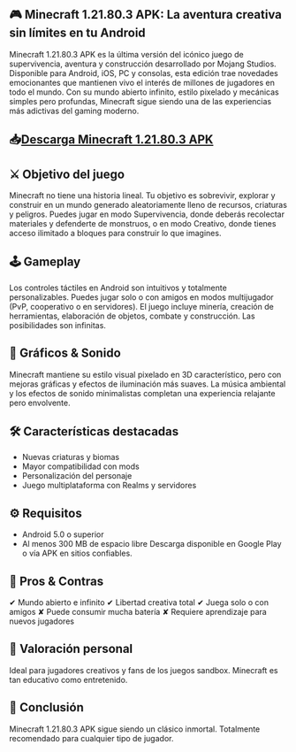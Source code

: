 ## 🎮 Minecraft 1.21.80.3 APK: La aventura creativa sin límites en tu Android

Minecraft 1.21.80.3 APK es la última versión del icónico juego de supervivencia, aventura y construcción desarrollado por Mojang Studios. Disponible para Android, iOS, PC y consolas, esta edición trae novedades emocionantes que mantienen vivo el interés de millones de jugadores en todo el mundo. Con su mundo abierto infinito, estilo pixelado y mecánicas simples pero profundas, Minecraft sigue siendo una de las experiencias más adictivas del gaming moderno.
## 📥[Descarga Minecraft 1.21.80.3 APK](https://apkmodjoy.net/es/minecraft-1-21-80-3/)
## ⚔️ Objetivo del juego
Minecraft no tiene una historia lineal. Tu objetivo es sobrevivir, explorar y construir en un mundo generado aleatoriamente lleno de recursos, criaturas y peligros. Puedes jugar en modo Supervivencia, donde deberás recolectar materiales y defenderte de monstruos, o en modo Creativo, donde tienes acceso ilimitado a bloques para construir lo que imagines.

## 🕹️ Gameplay
Los controles táctiles en Android son intuitivos y totalmente personalizables. Puedes jugar solo o con amigos en modos multijugador (PvP, cooperativo o en servidores). El juego incluye minería, creación de herramientas, elaboración de objetos, combate y construcción. Las posibilidades son infinitas.

## 🎨 Gráficos & Sonido
Minecraft mantiene su estilo visual pixelado en 3D característico, pero con mejoras gráficas y efectos de iluminación más suaves. La música ambiental y los efectos de sonido minimalistas completan una experiencia relajante pero envolvente.

## 🛠️ Características destacadas

* Nuevas criaturas y biomas
* Mayor compatibilidad con mods
* Personalización del personaje
* Juego multiplataforma con Realms y servidores

## ⚙️ Requisitos

* Android 5.0 o superior
* Al menos 300 MB de espacio libre
  Descarga disponible en Google Play o vía APK en sitios confiables.

## 💬 Pros & Contras
✔ Mundo abierto e infinito
✔ Libertad creativa total
✔ Juega solo o con amigos
✘ Puede consumir mucha batería
✘ Requiere aprendizaje para nuevos jugadores

## 🌟 Valoración personal
Ideal para jugadores creativos y fans de los juegos sandbox. Minecraft es tan educativo como entretenido.

## 📝 Conclusión
Minecraft 1.21.80.3 APK sigue siendo un clásico inmortal. Totalmente recomendado para cualquier tipo de jugador.
<!--

**Here are some ideas to get you started:**

🙋‍♀️ A short introduction - what is your organization all about?
🌈 Contribution guidelines - how can the community get involved?
👩‍💻 Useful resources - where can the community find your docs? Is there anything else the community should know?
🍿 Fun facts - what does your team eat for breakfast?
🧙 Remember, you can do mighty things with the power of [Markdown](https://docs.github.com/github/writing-on-github/getting-started-with-writing-and-formatting-on-github/basic-writing-and-formatting-syntax)
-->
